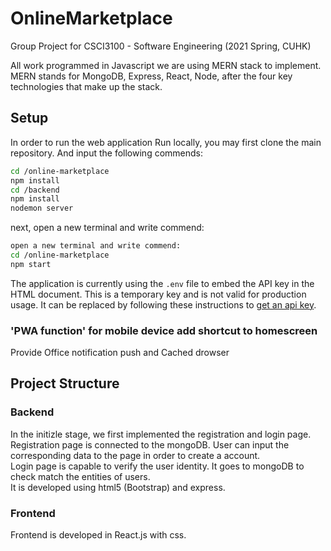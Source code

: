 # OnlineMarketplace
Group Project for CSCI3100 - Software Engineering (2021 Spring, CUHK)


All work programmed in Javascript
we are using MERN stack to implement. MERN stands for MongoDB, Express, React, Node, after the four key technologies that make up the stack.


    
    

## Setup
In order to run the web application Run locally, you may first clone the main repository. And input the following commends:


```sh
cd /online-marketplace
npm install
cd /backend
npm install
nodemon server 
```
next, open a new terminal and write commend:

```sh
open a new terminal and write commend:   
cd /online-marketplace  
npm start  
```

The application is currently using the `.env` file to embed the API key in the
HTML document. This is a temporary key and is not valid for production usage. It
can be replaced by following these instructions to
[get an api key](https://developers.google.com/maps/documentation/javascript/get-api-key).


### 'PWA function' for mobile device add shortcut to homescreen
Provide Office notification push and Cached drowser

## Project Structure
  
  
  ### Backend
  In the initizle stage,  we first implemented the registration and login page.  
  Registration page is connected to the mongoDB. User can input the corresponding data to the page in order to create a account.  
  Login page is capable to verify the user identity. It goes to mongoDB to check match the entities of users.  
  It is developed using html5 (Bootstrap) and express.
  
  ### Frontend
  Frontend is developed in React.js with css.
  

